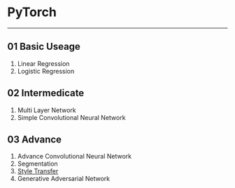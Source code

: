 # PyTorch
---

## 01 Basic Useage
1. Linear Regression
2. Logistic Regression
   
## 02 Intermedicate
1. Multi Layer Network
2. Simple Convolutional Neural Network

## 03 Advance
1. Advance Convolutional Neural Network
2. Segmentation
3. [Style Transfer]('./03_Advance/Style_Transfer)
4. Generative Adversarial Network